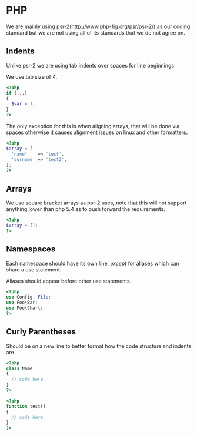 # PHP

We are mainly using psr-2(http://www.php-fig.org/psr/psr-2/) as our coding standard but we are not using all of its standards that we do not agree on.

## Indents

Unlike psr-2 we are using tab indents over spaces for line beginnings.

We use tab size of 4.

```php
<?php
if (...)
{
  $var = 1;
}
?>
```

The only exception for this is when aligning arrays, that will be done via spaces otherwise it causes alignment issues on linux and other formatters.

```php
<?php
$array = [
  'name'    => 'test',
  'surname' => 'test2',
];
?>
```

## Arrays

We use square bracket arrays as psr-2 uses, note that this will not support anything lower than php 5.4 as to push forward the requirements.

```php
<?php
$array = [];
?>
```

## Namespaces

Each namespace should have its own line, *except* for aliases which can share a use statement.

Aliases should appear before other use statements.

```php
<?php
use Config, File;
use Foo\Bar;
use Foo\Chart;
?>
```

## Curly Parentheses

Should be on a new line to better format how the code structure and indents are.

```php
<?php
class Name
{
  // code here
}
?>
```

```php
<?php
function test()
{
  // code here
}
?>
```